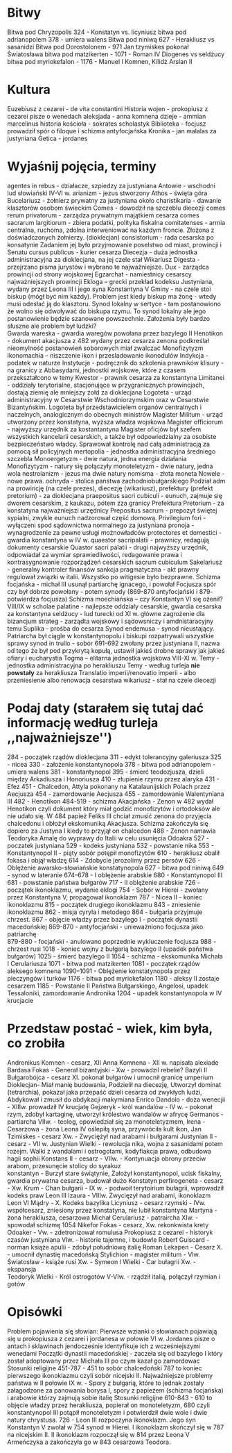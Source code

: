 # Bitwy 
Bitwa pod Chryzopolis 324 - Konstatyn vs. licyniusz 
bitwa pod adrianopolem 378 - umiera walens
Bitwa pod niniwą 627 - Herakliusz vs sasanidzi
Bitwa pod Dorostolonem - 971 Jan tzymiskes pokonał Światosława 
bitwa pod matzikerten - 1071 - Roman IV Diogenes vs seldżucy 
bitwa pod myriokefalon - 1176 - Manuel I Komnen, Kilidż Arslan II 

# Kultura 
Euzebiusz z cezarei - de vita constantini 
Historia wojen - prokopiusz z cezarei pisze o wenedach 
aleksjada - anna komnena
dzieje - ammian marcelinus
historia kościoła - sokrates scholastyk
Biblioteka - focjusz prowadził spór o filoque i schizma antyfocjańska 
Kronika - jan malalas za justyniana
Getica - jordanes 

# Wyjaśnij pojęcia, terminy
agentes in rebus - działacze, szpiedzy za justyniana 
Antowie - wschodni lud słowiański IV-VI w.
arianizm - jezus stworzony 
Athos - święta góra
Bucelariusz - żołnierz prywatny za justyniana około
charistikaria - dawanie klasztorów osobom świeckim 
Comes - dowodził na szczeblu diecezji
comes rerum privatorum - zarządza prywatnym majątkiem cesarza
comes sacrarum largitiorum - zbiera podatki, polityka fiskalna 
comitatenses - armia centralna, ruchoma, zdolna interweniować na każdym froncie. Złożona z doświadczonych żołnierzy. (dioklecjan)
consistorium - rada cesarska po konsatynie Zadaniem jej było przyjmowanie poselstwo od miast, prowincji i Senatu
cursus publicus - kurier cesarza
Diecezja - duża jednostka administracyjna za dioklecjana, na jej czele stał Wikariusz 
Digesta - przejrzano pisma jurystów i wybrano te najważniejsze.
Dux - zarządca prowincji od strony wojskowej
Egzarchat - namiestnicy cesarscy najważniejszych prowincji
Ekloga – grecki przekład kodeksu Justyniana, wydany przez Leona III i jego syna Konstantyna V
Gminy - na czele stoi biskup (mógł być nim każdy). Problem jest kiedy biskup ma żonę - wtedy musi odesłać ją do klasztoru. Synod lokalny w sertyce - tam postanowiono że wolno się odwoływać do biskupa rzymu. To synod lokalny ale jego postanowienie będzie szanowane powszechnie. Założenia były bardzo słuszne ale problem był ludzki?\
Gwarda wareska - gwardia waregów powołana przez bazylego II 
Henotikon - dokument akacjusza z 482 wydany przez cesarza zenona podkreślał nieomylność postanowień soborowych miał zwalczać Monofizytyzm
Ikonomachia – niszczenie ikon i przesladowanie ikonodulów
Indykcja - podatek w naturze
Instytucje - podręcznik do szkolenia prawników
klisury - na granicy z Abbasydami, jednostki wojskowe, które z czasem przekształcono w temy
Kwestor - prawnik cesarza za konstantyna
Limitanei - oddziały terytorialne, stacjonujące w przygranicznych prowincjach, dostają ziemię ale mniejszy żołd za dioklecjana 
Logoteta - urząd administracyjny w Cesarstwie Wschodniorzymskim oraz w Cesarstwie Bizantyńskim. Logoteta był przedstawicielem organów centralnych i naczelnych, analogicznym do obecnych ministrów
Magister Militum - urząd utworzony przez konstatyna, wyższa władza wojskowa 
Magister officiorum - najwyższy urzędnik za kostantantyna Magister oficjów był szefem wszystkich kancelarii cesarskich, a także był odpowiedzialny za osobiste bezpieczeństwo władcy. Sprawował kontrolę nad całą administracją za pomocą sił policyjnych
mertopolia - jednostka administracyjna średniego szczebla 
Monoergetyzm - dwie natura, jedna energia działania  
Monofizytyzm - natury się połączyły 
monoteletyzm - dwie natury, jedna wola
nestroianizm - jezus ma dwie natury 
nomisma - złota moneta 
Nowele - nowe prawa.
ochryda - stolica państwa zachodniobułgarskiego 
Podział adm na prowincję (na czele prezes), diecezję (wikariusz), prefektury (prefekt pretorium) - za dioklecjana 
praepositus sacri cubiculi - eunuch, zajmuje się dworem cesarskim, z kaukazu, potem zza granicy 
Prefektura Pretorium - za konstatyna najważniejszi urzędnicy 
Prepositus sacrum  - prepozyt świętej sypialni, zwykle eunuch nadzorował część domową.
Privilegium fori - wyłączeni spod sądownictwa normalnego za justyniana
pronoja - wynagrodzenie za pewne usługi możnowładców
protectores et domestici - gwardia konstantyna  w IV w.
quaestor sacripalatii - prawnicy, redagują dokumenty cesarskie 
Quastor sacri palatii - drugi najwyższy urzędnik, odpowiadał za wymiar sprawiedliwości, redagowanie prawa i kontrasygnowanie rozporządzeń cesarskich
sacrum cubiculum
Sakelariusz - generalny kontroler finansów
sankcja pragmatyczna - akt prawny regulował związki w italii. Wszystko po witigesie było bezprawne.
Schizma focjańska - michał III usunął partiarchę ignacego, i powołał Focjusza spór czy był dobrze powołany - potem synody (869-870 antyfocjański i 879- potwierdza focjusza)
Schizma moechiańska – czy Konstantyn VI się ożenił? VIII/IX w
scholae palatine - najlepsze oddziały cesarskie, gwardia cesarska za konstantyna 
seldżucy - lud turecki od XI w. główne zagrożenie dla bizancjum 
strateg - zarządta wojskowy i sądowsniczy i amdnistaracyjny temu 
Suplika - prośba do cesarza
Synod endemusa - synod nieustający. Patriarcha był ciągle w konstantynopolu i biskupi rozpatrywali wszystkie sprawy
synod in trullo - sobór 691-692 zwołany przez justyniana II, nazwa od tego że był pod przykrytą  kopułą, ustawił jakieś drobne sprawy jak jakieś ofiary i eucharystia 
Togma – elitarna jednostka wojskowa VIII-XI w.
Temy - jednostka administracyjna po herakliuszu
Temy - według turleja **nie powstały** za herakliusza 
Translatio imperii/renovatio imperii - albo przeniesienie albo renowacja cesarstwa
wikariusz - stał na czele diecezji
# Podaj daty (starałem się tutaj dać informację według turleja ,,najważniejsze'')

284 - początek rządów dioklecjana
311 - edykt tolerancyjny galeriusza 
325 - nicea 
330 - założenie konstantynopola
378  - bitwa pod adrianopolem - umiera walens 
381 - konstantynopol 
395 - śmierć teodozjusza, dzieli między Arkadiusza i Honoriusza 
410 - złupienie rzymu przez alaryka 
431 - Efez 
451 - Chalcedon, Attyla pokonany na Katalaunijskich Polach przez Aecjusza 
454 - zamordowanie Aecjusza
455 - zamordowanie Walentyniana III
482 - Henotikon
484-519 - schizma Akacjańska - Zenon w 482 wydał Henotikon czyli dokument który miał godzić monofizytów i ortodoksów ale nie udało się. W 484 papież Feliks III chciał zmusić zenona do przyjęcia chalcedonu i obłożył ekskomuniką Akacjusza. Schizma zakończyła się dopiero za Justyna I kiedy to przyjął on chalcedon 
488 - Zenon namawia Teodoryka Amalę do wyprawy do Italii w celu usunięcia Odoakra
527 - poczatek justyniana 
529 - kodeks justyniana 
532 - powstanie nika
553 - Konstantynopol II - piąty sobór potępił monofizytów 
610 - herakliusz obalił fokasa i objął władzę 
614 - Zdobycie jerozolimy przez persów
626 - Oblężenie awarsko-słowiańskie konstatynopola
627 - bitwa pod niniwą 
649 - synod w lateranie
674–678 - I oblężenie arabskie 
680 - Konstantynopol III 
681 - powstanie państwa bułgarów 
717 - II oblężenie arabskie 
726 - początek ikonoklazmu, wydanie eklogi
754 - Sobór w Hierei - zwołany przez Konstantyna V, propagował ikonoklazm 
787 - Nicea II - koniec ikonoklazmu 
815 - początek drugiego ikonoklazmu
843 - zniesienie ikonoklazmu 
862 - misja cyryla i metodego 
864 - bułgaria przyjmuje chrzest.
867 - objęcie władzy przez bazylego I - początek dynastii macedońskiej
869-870 - antyfocjański - unieważniono focjusza jako patriarchę  
879-880 - focjański - anulowano poprzednie wykluczenie focjusza
988 - chrzest rusi 
1018 - koniec wojny z bułgarią bazylego II (upadek państwa bułgarów)
1025 - śmierć bazylego II
1054 - schizma - ekskomunika Michała I Cerulariusza 
1071 - bitwa pod matzikerten 
1081 - początek rządów aleksego komnena 
1090–1091 - Oblężenie konstatynopola przez pieczyngów i turków 
1176 - bitwa pod myriokefalon 
1180 - aleksy II zostaje cesarzem 
1185 - Powstanie II Państwa Bułgarskiego, Angelosi, upadek Tessaloniki, zamordowanie Andronika
1204 - upadek konstantynopola w IV krucjacie 

# Przedstaw postać - wiek, kim była, co zrobiła
Andronikus Komnen - cesarz, XII 
Anna Komnena - XII w. napisała alexiade 
Bardasa Fokas - Generał bizantyjski  - Xw - prowadzil rebelie?
Bazyli II Bułgarobójca - cesarz XI. pokonał bułgarów i umocnił granicę umperium 
Dioklecjan- Miał manię budowania, Podzielił na diecezję, Utworzył dominat (tetrarchia), pokazał jaka przepaść dzieli cesarza od zwykłych ludzi, Abdykował i zmusił do abdykacji makymiana
Enrico Dandolo - doża wenecjii - XIIIw. prowadził IV krucjatę 
Gejzeryk - król wandalów - IV w. - pokonał rzym, zdobył kartaginę, utworzył królestwo wandalów w afrycę 
Germanos - partiarcha VIIw. - teolog, opowiedział się za monoteletyzmem, 
Irena - Cesarzowa - żona Leona IV oślepiłą syna,  przywróciła kult ikon, 
Jan Tzimiskes - cesarz Xw. - Zwyciężył nad arabami i bułgarami 
Justynian II - cesarz - VII w. 
Justynian Wielki - rewolucja nika, wojna z sasanidami potem rozejm. Walki z wandalami i ostrogotami, kodyfiakcja prawa, odbudowa hagii sophii 
Konstans II - cesarz - VIIw. - Kontynuacja obrony przeciw arabom, przesunęcie stolicy do syrakuz  
konstantyn - Burzył stare świątynie, Założył konstantynopol, ucisk fiskalny, gwardia prywatna cesarza, budował dużo 
Konstatyn perfirogeneta - cesarz - Xw. 
Krum - Chan bułgarii - IX w. - podwoił terytoirium bułagrii, wprowadził kodeks praw 
Leon III Izaura - VIIIw. Zwycięzył nad arabami, ikonoklazm 
Leon VI Mądry - X. Kodeks bazylika 
Licyniusz - cesarz rzymski - IVw. współcesarz, zniesiony przez konstatyna, nie lubił konstantyna 
Martyna - żona herakliusza, cesarzowa 
Michał Cerulariusz - patraircha XIw. -  spowodał schizmę 1054 
Nikefor Fokas - cesarz, Xw. rekonkwista krety 
Odoaker - Vw. - zdetronizował romulusa 
Prokopiusz z cezarei - historyk czasów justyniana VIw. - historie tajemne, i budowle 
Robert Guiscard - norman książe apulii - zdobył południową italię 
Roman Lekapen - Cesarz X.  - umocnił dynastię macedońską 
Stylichion - magister militum - VIw. 
Światosław - książe rusi Xw. - 
Symeon I Wielki - Car bułagrii Xw. - ekspansja  
Teodoryk Wielki - Król ostrogotów V-VIw. - rządził italią, połączył rzymian i gotów

# Opisówki 
Problem pojawienia się słowian: Pierwsze wzianki o słowianach pojawiają się u prokopiusza z cezarei i jordanesa w połowie VI w. Jordanes pisze o antach i sklawinach jendocześnie identyfikuje ich z wcześniejszymi wenedami 
Początki dynastii macedońskiej - zaczeła się od bazylego I który został adoptowany przez Michała III po czym kazał go zamordowac
Stosunki religijne 451-787 - 451 to sobór chalcedoński 787 to koniec pierwszego ikonoklazmu czyli sobór nicejski II.
Najważniejsze problemy państwa w II połowie IX w. - Spory z bułgarią, które to jednak zostały załagodzone za panowania borysa I, spory z papieżem (schizma focjańska) i arabowie którzy zajmują sobie italię
Stosunki religijne 610-843 - 610 to objęcie władzy przez herakliusza, popierał on monoteletyzm, 680 czyli konstantynopol III potąpił monoteletyzm i potwierdził dwie wole i dwie natury chrystusa. 726 - Leon III rozpoczyna ikonoklazm. Jego syn Konstantyn V zwołał w 754 synod w Hierei. I ikonoklazm skończył się w 787 na nicejskim II. II ikonoklazm rozpoczął się w 814 przez Leona V Armeńczyka a zakończyła go w 843 cesarzowa Teodora. 
